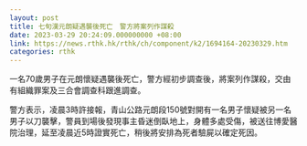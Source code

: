 ```yaml
---
layout: post
title: 七旬漢元朗疑遇襲後死亡　警方將案列作謀殺
date: 2023-03-29 20:24:09.000000000 +08:00
link: https://news.rthk.hk/rthk/ch/component/k2/1694164-20230329.htm
categories: rthk
---
```


一名70歲男子在元朗懷疑遇襲後死亡，警方經初步調查後，將案列作謀殺，交由有組織罪案及三合會調查科跟進調查。
 
警方表示，凌晨3時許接報，青山公路元朗段150號對開有一名男子懷疑被另一名男子以刀襲擊，警員到場後發現事主昏迷倒臥地上，身體多處受傷，被送往博愛醫院治理，延至凌晨近5時證實死亡，稍後將安排為死者驗屍以確定死因。
